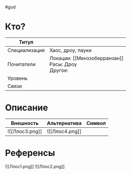 #god 
# Кто? 
| Титул         |                                                       |
| ------------- | ----------------------------------------------------- |
| Специализация | Хаос, дроу, пауки                                     |
| Почитатели    | Локации: [[Менззоберранзан]]<br>Расы: Дроу<br>Другое: |
| Уровень       |                                                       |
| Связи         |                                                       |
# Описание

| Внешность      | Альтернатива                         | Символ |
| -------------- | ------------------------------------ | ------ |
| ![[Ллос3.png]] | ![[Ллос4.png]] |        |


# Референсы
![[Ллос1.png]]
![[Ллос2.png]]

